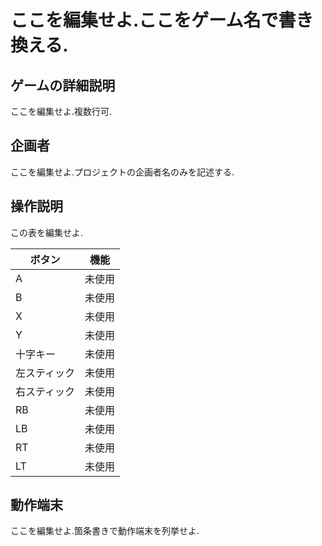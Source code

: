# ここを編集せよ.ここをゲーム名で書き換える.

## ゲームの詳細説明
ここを編集せよ.複数行可.

## 企画者
ここを編集せよ.プロジェクトの企画者名のみを記述する.

## 操作説明
この表を編集せよ.

|ボタン|機能|
|--|--|
|A|未使用|
|B|未使用|
|X|未使用|
|Y|未使用|
|十字キー|未使用|
|左スティック|未使用|
|右スティック|未使用|
|RB|未使用|
|LB|未使用|
|RT|未使用|
|LT|未使用|

## 動作端末
ここを編集せよ.箇条書きで動作端末を列挙せよ.
